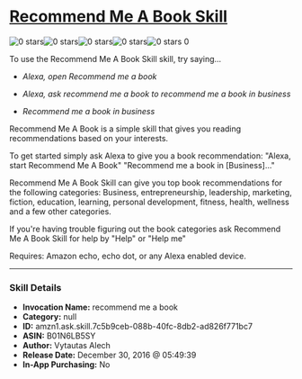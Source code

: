 # [Recommend Me A Book Skill](http://alexa.amazon.com/#skills/amzn1.ask.skill.7c5b9ceb-088b-40fc-8db2-ad826f771bc7)
![0 stars](../../images/ic_star_border_black_18dp_1x.png)![0 stars](../../images/ic_star_border_black_18dp_1x.png)![0 stars](../../images/ic_star_border_black_18dp_1x.png)![0 stars](../../images/ic_star_border_black_18dp_1x.png)![0 stars](../../images/ic_star_border_black_18dp_1x.png) 0

To use the Recommend Me A Book Skill skill, try saying...

* *Alexa, open Recommend me a book*

* *Alexa, ask recommend me a book to recommend me a book in business*

* *Recommend me a book in business*

Recommend Me A Book is a simple skill that gives you reading recommendations based on your interests.

To get started simply ask Alexa to give you a book recommendation:
"Alexa, start Recommend Me A Book"
"Recommend me a book in [Business]..."

Recommend Me A Book Skill can give you top book recommendations for the following categories: Business, entrepreneurship, leadership, marketing, fiction, education, learning, personal development, fitness, health, wellness and a few other categories.

If you're having trouble figuring out the book categories ask Recommend Me A Book Skill for help by "Help" or "Help me"

Requires: Amazon echo, echo dot, or any Alexa enabled device.

***

### Skill Details

* **Invocation Name:** recommend me a book
* **Category:** null
* **ID:** amzn1.ask.skill.7c5b9ceb-088b-40fc-8db2-ad826f771bc7
* **ASIN:** B01N6LB5SY
* **Author:** Vytautas Alech
* **Release Date:** December 30, 2016 @ 05:49:39
* **In-App Purchasing:** No
